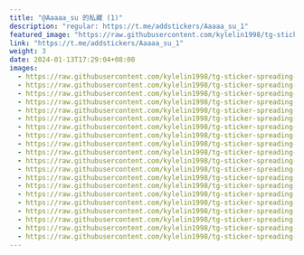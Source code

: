 ```yaml
---
title: "@Aaaaa_su 的私藏 (1)"
description: "regular: https://t.me/addstickers/Aaaaa_su_1"
featured_image: "https://raw.githubusercontent.com/kylelin1998/tg-sticker-spreading-worldwide-images/main/img/1542718f-e561-44a8-a576-b18b09bce148.jpg"
link: "https://t.me/addstickers/Aaaaa_su_1"
weight: 3
date: 2024-01-13T17:29:04+08:00
images:
  - https://raw.githubusercontent.com/kylelin1998/tg-sticker-spreading-worldwide-images/main/img/1542718f-e561-44a8-a576-b18b09bce148.jpg
  - https://raw.githubusercontent.com/kylelin1998/tg-sticker-spreading-worldwide-images/main/img/71a3f0fe-d1a2-4d55-8364-be5b4cde1cef.jpg
  - https://raw.githubusercontent.com/kylelin1998/tg-sticker-spreading-worldwide-images/main/img/c17c76c1-f925-4281-93e5-953603661293.jpg
  - https://raw.githubusercontent.com/kylelin1998/tg-sticker-spreading-worldwide-images/main/img/208e33a1-adba-401d-ba79-e1a0017fc52e.jpg
  - https://raw.githubusercontent.com/kylelin1998/tg-sticker-spreading-worldwide-images/main/img/014bf265-19f0-44f6-bcbe-20f9332fcb85.jpg
  - https://raw.githubusercontent.com/kylelin1998/tg-sticker-spreading-worldwide-images/main/img/b641b6c2-1a5f-4d96-b84d-3ae458f23770.jpg
  - https://raw.githubusercontent.com/kylelin1998/tg-sticker-spreading-worldwide-images/main/img/613bafe7-170d-483a-9d09-86daa2319274.jpg
  - https://raw.githubusercontent.com/kylelin1998/tg-sticker-spreading-worldwide-images/main/img/cec73d81-b620-4a60-827e-75f779242b6d.jpg
  - https://raw.githubusercontent.com/kylelin1998/tg-sticker-spreading-worldwide-images/main/img/26019a17-ee17-4fba-88a8-c5ba1bfec5e0.jpg
  - https://raw.githubusercontent.com/kylelin1998/tg-sticker-spreading-worldwide-images/main/img/2ccd1fa0-a0a3-4a14-a542-8c71d62a8a79.jpg
  - https://raw.githubusercontent.com/kylelin1998/tg-sticker-spreading-worldwide-images/main/img/f2efe329-5fdd-4d88-b9bc-a12b71f963df.jpg
  - https://raw.githubusercontent.com/kylelin1998/tg-sticker-spreading-worldwide-images/main/img/9f59d4e9-fda6-49f8-8edb-c1bfa992a339.jpg
  - https://raw.githubusercontent.com/kylelin1998/tg-sticker-spreading-worldwide-images/main/img/2067c8b7-fb59-448f-a223-db7fb12fde5d.jpg
  - https://raw.githubusercontent.com/kylelin1998/tg-sticker-spreading-worldwide-images/main/img/97a507aa-d664-4598-a219-f89057ce3734.jpg
  - https://raw.githubusercontent.com/kylelin1998/tg-sticker-spreading-worldwide-images/main/img/fa35279d-64f4-40c5-a8d2-faa35c4c28a7.jpg
  - https://raw.githubusercontent.com/kylelin1998/tg-sticker-spreading-worldwide-images/main/img/f8a41de1-1112-4b78-abf6-5eb64a0dc61d.jpg
  - https://raw.githubusercontent.com/kylelin1998/tg-sticker-spreading-worldwide-images/main/img/80e03d66-7d72-4186-a9c3-677d787f5091.jpg
  - https://raw.githubusercontent.com/kylelin1998/tg-sticker-spreading-worldwide-images/main/img/13ac086a-0c20-404e-9d73-2c3fcb37e9e9.jpg
  - https://raw.githubusercontent.com/kylelin1998/tg-sticker-spreading-worldwide-images/main/img/c1a81c29-6e5b-4958-9132-d68e33afab3f.jpg
  - https://raw.githubusercontent.com/kylelin1998/tg-sticker-spreading-worldwide-images/main/img/89c8dcfa-83df-4cc3-9757-01049d07b61f.jpg
---
```

